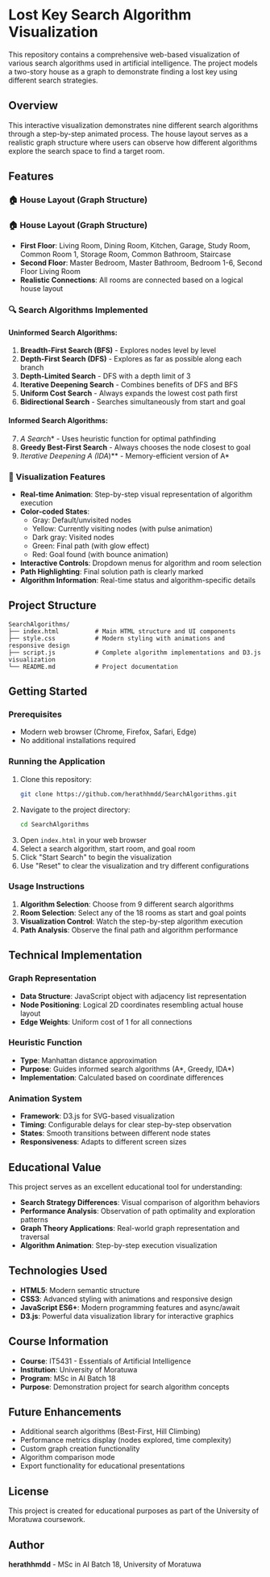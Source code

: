# Lost Key Search Algorithm Visualization

This repository contains a comprehensive web-based visualization of various search algorithms used in artificial intelligence. The project models a two-story house as a graph to demonstrate finding a lost key using different search strategies.

## Overview

This interactive visualization demonstrates nine different search algorithms through a step-by-step animated process. The house layout serves as a realistic graph structure where users can observe how different algorithms explore the search space to find a target room.

## Features

### 🏠 House Layout (Graph Structure)
### 🏠 House Layout (Graph Structure)
- **First Floor**: Living Room, Dining Room, Kitchen, Garage, Study Room, Common Room 1, Storage Room, Common Bathroom, Staircase
- **Second Floor**: Master Bedroom, Master Bathroom, Bedroom 1-6, Second Floor Living Room
- **Realistic Connections**: All rooms are connected based on a logical house layout

### 🔍 Search Algorithms Implemented

#### Uninformed Search Algorithms:
1. **Breadth-First Search (BFS)** - Explores nodes level by level
2. **Depth-First Search (DFS)** - Explores as far as possible along each branch
3. **Depth-Limited Search** - DFS with a depth limit of 3
4. **Iterative Deepening Search** - Combines benefits of DFS and BFS
5. **Uniform Cost Search** - Always expands the lowest cost path first
6. **Bidirectional Search** - Searches simultaneously from start and goal

#### Informed Search Algorithms:
7. **A* Search** - Uses heuristic function for optimal pathfinding
8. **Greedy Best-First Search** - Always chooses the node closest to goal
9. **Iterative Deepening A* (IDA*)** - Memory-efficient version of A*

### 🎨 Visualization Features
- **Real-time Animation**: Step-by-step visual representation of algorithm execution
- **Color-coded States**: 
  - Gray: Default/unvisited nodes
  - Yellow: Currently visiting nodes (with pulse animation)
  - Dark gray: Visited nodes
  - Green: Final path (with glow effect)
  - Red: Goal found (with bounce animation)
- **Interactive Controls**: Dropdown menus for algorithm and room selection
- **Path Highlighting**: Final solution path is clearly marked
- **Algorithm Information**: Real-time status and algorithm-specific details

## Project Structure

```
SearchAlgorithms/
├── index.html          # Main HTML structure and UI components
├── style.css           # Modern styling with animations and responsive design
├── script.js           # Complete algorithm implementations and D3.js visualization
└── README.md           # Project documentation
```

## Getting Started

### Prerequisites
- Modern web browser (Chrome, Firefox, Safari, Edge)
- No additional installations required

### Running the Application
1. Clone this repository:
   ```bash
   git clone https://github.com/herathhmdd/SearchAlgorithms.git
   ```
2. Navigate to the project directory:
   ```bash
   cd SearchAlgorithms
   ```
3. Open `index.html` in your web browser
4. Select a search algorithm, start room, and goal room
5. Click "Start Search" to begin the visualization
6. Use "Reset" to clear the visualization and try different configurations

### Usage Instructions
1. **Algorithm Selection**: Choose from 9 different search algorithms
2. **Room Selection**: Select any of the 18 rooms as start and goal points
3. **Visualization Control**: Watch the step-by-step algorithm execution
4. **Path Analysis**: Observe the final path and algorithm performance

## Technical Implementation

### Graph Representation
- **Data Structure**: JavaScript object with adjacency list representation
- **Node Positioning**: Logical 2D coordinates resembling actual house layout
- **Edge Weights**: Uniform cost of 1 for all connections

### Heuristic Function
- **Type**: Manhattan distance approximation
- **Purpose**: Guides informed search algorithms (A*, Greedy, IDA*)
- **Implementation**: Calculated based on coordinate differences

### Animation System
- **Framework**: D3.js for SVG-based visualization
- **Timing**: Configurable delays for clear step-by-step observation
- **States**: Smooth transitions between different node states
- **Responsiveness**: Adapts to different screen sizes

## Educational Value

This project serves as an excellent educational tool for understanding:
- **Search Strategy Differences**: Visual comparison of algorithm behaviors
- **Performance Analysis**: Observation of path optimality and exploration patterns
- **Graph Theory Applications**: Real-world graph representation and traversal
- **Algorithm Animation**: Step-by-step execution visualization

## Technologies Used
- **HTML5**: Modern semantic structure
- **CSS3**: Advanced styling with animations and responsive design
- **JavaScript ES6+**: Modern programming features and async/await
- **D3.js**: Powerful data visualization library for interactive graphics

## Course Information
- **Course**: IT5431 - Essentials of Artificial Intelligence
- **Institution**: University of Moratuwa
- **Program**: MSc in AI Batch 18
- **Purpose**: Demonstration project for search algorithm concepts

## Future Enhancements
- Additional search algorithms (Best-First, Hill Climbing)
- Performance metrics display (nodes explored, time complexity)
- Custom graph creation functionality
- Algorithm comparison mode
- Export functionality for educational presentations

## License
This project is created for educational purposes as part of the University of Moratuwa coursework.

## Author
**herathhmdd** - MSc in AI Batch 18, University of Moratuwa